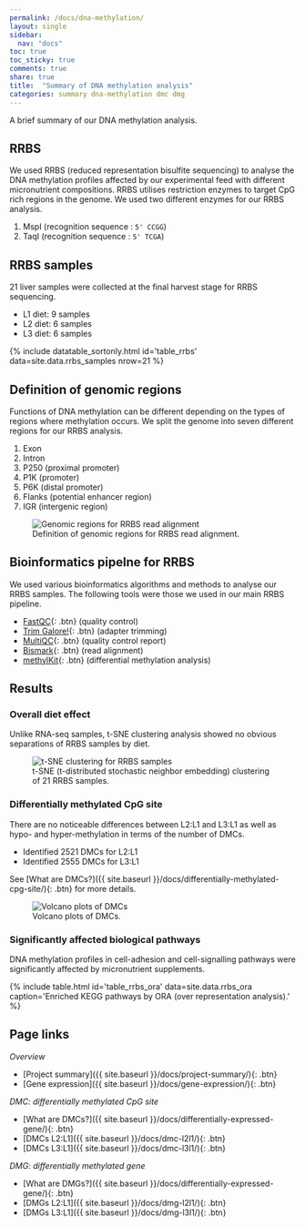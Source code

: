 ```yaml
---
permalink: /docs/dna-methylation/
layout: single
sidebar:
  nav: "docs"
toc: true
toc_sticky: true
comments: true
share: true
title:  "Summary of DNA methylation analysis"
categories: summary dna-methylation dmc dmg
---
```

A brief summary of our DNA methylation analysis.

## RRBS

We used RRBS (reduced representation bisulfite sequencing) to analyse the DNA methylation profiles affected by our experimental feed with different micronutrient compositions. RRBS utilises restriction enzymes to target CpG rich regions in the genome. We used two different enzymes for our RRBS analysis.

1. MspI (recognition sequence : `5' CCGG`)
2. TaqI (recognition sequence : `5' TCGA`)

## RRBS samples
21 liver samples were collected at the final harvest stage for RRBS sequencing.

- L1 diet: 9 samples
- L2 diet: 6 samples
- L3 diet: 6 samples

{% include datatable_sortonly.html id='table_rrbs'
  data=site.data.rrbs_samples nrow=21 %}

## Definition of genomic regions
Functions of DNA methylation can be different depending on the types of regions where methylation occurs.
We split the genome into seven different regions for our RRBS analysis.

1. Exon
2. Intron
3. P250 (proximal promoter)
4. P1K (promoter)
5. P6K (distal promoter)
6. Flanks (potential enhancer region)
7. IGR (intergenic region)

<figure>
  <img src="{{ site.baseurl }}/assets/images/genomic_regions.svg" alt="Genomic regions for RRBS read alignment" >
  <figcaption>Definition of genomic regions for RRBS read alignment.</figcaption>
</figure>

## Bioinformatics pipelne for RRBS
We used various bioinformatics algorithms and methods to analyse our RRBS samples.
The following tools were those we used in our main RRBS pipeline.
- [FastQC](https://cutadapt.readthedocs.io/en/stable/){: .btn} (quality control)
- [Trim Galore!](https://www.bioinformatics.babraham.ac.uk/projects/trim_galore/){: .btn} (adapter trimming)
- [MultiQC](https://multiqc.info/){: .btn} (quality control report)
- [Bismark](https://www.bioinformatics.babraham.ac.uk/projects/bismark/){: .btn} (read alignment)
- [methylKit](https://bioconductor.org/packages/release/bioc/html/DESeq2.html){: .btn} (differential methylation analysis)

## Results
### Overall diet effect
Unlike RNA-seq samples, t-SNE clustering analysis showed no obvious separations of RRBS samples by diet.
<figure>
    <img src="{{ site.baseurl }}/assets/images/rrbs_tsne.svg" alt="t-SNE clustering for RRBS samples" >
    <figcaption>t-SNE (t-distributed stochastic neighbor embedding) clustering of 21 RRBS samples.</figcaption>
</figure>

### Differentially methylated CpG site
There are no noticeable differences between L2:L1 and L3:L1 as well as hypo- and hyper-methylation in terms of the number of DMCs.
- Identified 2521 DMCs for L2:L1
- Identified 2555 DMCs for L3:L1

See [What are DMCs?]({{ site.baseurl }}/docs/differentially-methylated-cpg-site/){: .btn} for more details.

<figure>
    <img src="{{ site.baseurl }}/assets/images/dmc.png" alt="Volcano plots of DMCs">
    <figcaption>Volcano plots of DMCs.</figcaption>
</figure>

### Significantly affected biological pathways
DNA methylation profiles in cell-adhesion and cell-signalling pathways were significantly affected by micronutrient supplements.

{% include table.html id='table_rrbs_ora' data=site.data.rrbs_ora
   caption='Enriched KEGG pathways by ORA (over representation analysis).' %}

## Page links
*Overview*
- [Project summary]({{ site.baseurl }}/docs/project-summary/){: .btn}
- [Gene expression]({{ site.baseurl }}/docs/gene-expression/){: .btn}

*DMC: differentially methylated CpG site*
- [What are DMCs?]({{ site.baseurl }}/docs/differentially-expressed-gene/){: .btn}
- [DMCs L2:L1]({{ site.baseurl }}/docs/dmc-l2l1/){: .btn}
- [DMCs L3:L1]({{ site.baseurl }}/docs/dmc-l3l1/){: .btn}

*DMG: differentially methylated gene*
- [What are DMGs?]({{ site.baseurl }}/docs/differentially-expressed-gene/){: .btn}
- [DMGs L2:L1]({{ site.baseurl }}/docs/dmg-l2l1/){: .btn}
- [DMGs L3:L1]({{ site.baseurl }}/docs/dmg-l3l1/){: .btn}
